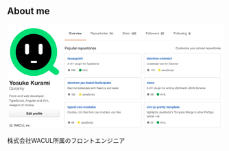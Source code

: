 ##  About me

<!--
倉見 洋輔 @Quramy
<a href="https://twitter.com/quramy" style="color:inherit;font-size:larger" target="_blank"><span class="fa fa-twitter-square"></span> </a>
<a href="https://github.com/Quramy" style="color:inherit;font-size:larger" target="_blank"><span class="fa fa-github-square"></span></a>
-->

<img src="./resources/images/capt_gh.png" alt="" class="no-frame">

<p class="smaller">
株式会社WACUL所属のフロントエンジニア
<a href=""></a>
</p>
